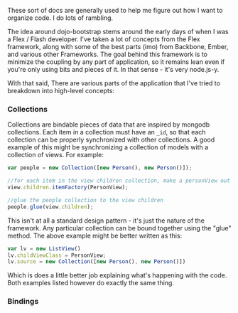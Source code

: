 These sort of docs are generally used to help me figure out how I want to organize code. I do lots of rambling.


The idea around dojo-bootstrap stems around the early days of when I was a Flex / Flash developer. I've taken a lot of concepts from the Flex framework, along with some of the best parts (imo) from Backbone, Ember, and various other Frameworks. The goal behind this framework is to minimize the coupling by any part of application, so it remains lean even if you're only using bits and pieces of it. In that sense - it's very node.js-y. 

With that said, There are various parts of the application that I've tried to breakdown into high-level concepts:

### Collections

Collections are bindable pieces of data that are inspired by mongodb collections. Each item in a collection must have an `_id`, so that each collection can be properly synchronized with other collections. A good example of this might be synchronizing a collection of models with a collection of views. For example:

```javascript
var people = new Collection([new Person(), new Person()]);

//for each item in the view children collection, make a personView out of it.
view.children.itemFactory(PersonView);

//glue the people collection to the view children
people.glue(view.children);
```

This isn't at all a standard design pattern - it's just the nature of the framework. Any particular collection can be bound together using the "glue" method. The above example might be better written as this:

```javascript
var lv = new ListView()
lv.childViewClass = PersonView;
lv.source = new Collection([new Person(), new Person()])
```

Which is does a little better job explaining what's happening with the code. Both examples listed however do exactly the same thing.


### Bindings

